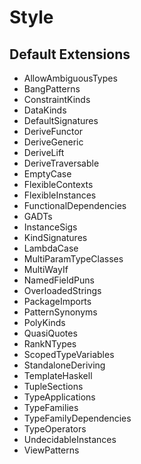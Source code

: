 # Style

## Default Extensions

- AllowAmbiguousTypes
- BangPatterns
- ConstraintKinds
- DataKinds
- DefaultSignatures
- DeriveFunctor
- DeriveGeneric
- DeriveLift
- DeriveTraversable
- EmptyCase
- FlexibleContexts
- FlexibleInstances
- FunctionalDependencies
- GADTs
- InstanceSigs
- KindSignatures
- LambdaCase
- MultiParamTypeClasses
- MultiWayIf
- NamedFieldPuns
- OverloadedStrings
- PackageImports
- PatternSynonyms
- PolyKinds
- QuasiQuotes
- RankNTypes
- ScopedTypeVariables
- StandaloneDeriving
- TemplateHaskell
- TupleSections
- TypeApplications
- TypeFamilies
- TypeFamilyDependencies
- TypeOperators
- UndecidableInstances
- ViewPatterns
